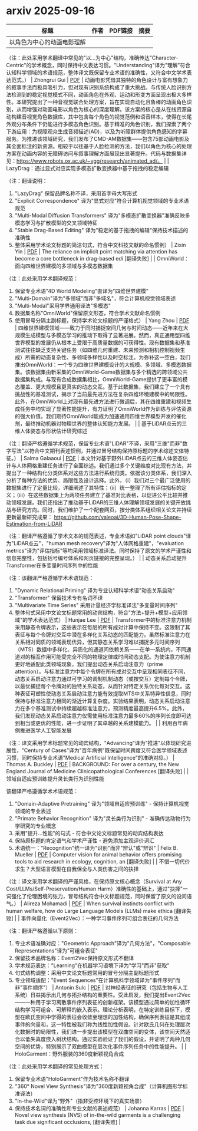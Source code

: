 # arxiv 2025-09-16

| 标题 | 作者 | PDF链接 |  摘要 |
|------|------|--------|------|
| 以角色为中心的动画电影理解

（注：此处采用学术翻译中常见的"以...为中心"结构，准确传达"Character-Centric"的学术概念，同时保持中文表达习惯。"Understanding"译为"理解"符合认知科学领域的术语规范，整体译文既保留专业术语的准确性，又符合中文学术表达范式。） | Zhongrui Gui | [PDF](http://arxiv.org/pdf/2509.12204v1) | 动画电影凭借其独特的角色设计与富有想象力的叙事手法而极具吸引力，但对现有识别系统构成了重大挑战。与传统人脸识别方法检测到的稳定视觉模式不同，动画角色在外观、运动和形变方面呈现出极大多样性。本研究提出了一种音视觉联合处理方案，旨在实现自动化且鲁棒的动画角色识别，从而增强对动画电影以角色为核心的深度理解。该方案的核心是从在线资源自动构建音视觉角色数据库，其中包含每个角色的视觉范例和语音样本，使得在长尾外观分布条件下仍能进行多模态角色识别。基于精准的角色识别，我们探索了两个下游应用：为视障观众生成音频描述(AD)，以及为听障群体提供角色感知的字幕服务。为推进该领域研究，我们发布了CMD-AM数据集——包含75部动画电影及其全面标注的新资源。相较于以往基于人脸检测的方法，我们以角色为核心的处理方案在动画内容的无障碍访问与叙事理解方面展现出显著提升。代码与数据集详见：https://www.robots.ox.ac.uk/~vgg/research/animated_ad/。 |
| LazyDrag：通过显式对应实现多模态扩散变换器中基于拖拽的稳定编辑

（注：翻译说明：
1. "LazyDrag" 保留品牌名称不译，采用首字母大写形式
2. "Explicit Correspondence" 译为"显式对应"符合计算机视觉领域的专业术语规范
3. "Multi-Modal Diffusion Transformers" 译为"多模态扩散变换器"准确反映多模态学习与扩散模型的交叉领域特征
4. "Stable Drag-Based Editing" 译为"稳定的基于拖拽的编辑"保持技术描述的准确性
5. 整体采用学术论文标题的简洁句式，符合中文科技文献的命名惯例） | Zixin Yin | [PDF](http://arxiv.org/pdf/2509.12203v1) | The reliance on implicit point matching via attention has become a core
bottleneck in drag-based edi [翻译失败] |
| OmniWorld：面向四维世界建模的多领域与多模态数据集

（注：此处采用学术翻译规范：
1. 保留专业术语"4D World Modeling"直译为"四维世界建模"
2. "Multi-Domain"译为"多领域"而非"多域名"，符合计算机视觉领域表述
3. "Multi-Modal"采用学界通用译法"多模态"
4. 数据集名称"OmniWorld"保留原文形态，符合学术文献命名惯例
5. 使用冒号分隔主副标题，保持学术论文标题的严谨格式） | Yang Zhou | [PDF](http://arxiv.org/pdf/2509.12201v1) | 四维世界建模领域——致力于同时捕捉空间几何与时间动态——近年来在大规模生成模型与多模态学习的推动下取得了显著进展。然而，真正通用型四维世界模型的发展仍从根本上受限于高质量数据的可获得性。现有数据集和基准测试往往缺乏支持关键任务（如四维几何重建、未来预测和相机控制视频生成）所需的动态复杂性、多领域多样性以及时空标注。为弥补这一空白，我们推出OmniWorld：一个专为四维世界建模设计的大规模、多领域、多模态数据集。该数据集由新采集的OmniWorld-Game数据集与多个精选的跨领域公共数据集构成。与现有合成数据集相比，OmniWorld-Game提供了更丰富的模态覆盖、更大规模且更真实的动态交互。基于此数据集，我们建立了一个具有挑战性的基准测试，揭示了当前最先进方法在复杂四维环境建模中的局限性。此外，在OmniWorld上对现有最先进方法进行微调后，其在四维重建和视频生成任务中均实现了显著性能提升，有力证明了OmniWorld作为训练与评估资源的强大价值。我们期待OmniWorld能成为加速通用四维世界模型开发的催化剂，最终推动机器对物理世界的整体认知能力发展。 |
| 基于LiDAR点云的三维人体姿态与形状估计研究综述

（注：翻译严格遵循学术规范，保留专业术语"LiDAR"不译，采用"三维"而非"数字写法"以符合中文期刊表述惯例，并通过冒号结构保持原标题的学术综述文体特征。） | Salma Galaaoui | [PDF](http://arxiv.org/pdf/2509.12197v1) | 本文针对基于野外LiDAR点云的三维人体姿态估计与人体网格重建任务进行了全面综述。我们通过多个关键维度对比现有方法，并提出了一种结构化分类体系对这些方法进行系统归类。依据该分类体系，我们深入分析了每种方法的优势、局限性及设计选择。此外，（i）我们对三个最广泛使用的数据集进行了定量比较，详细阐述了其特性；（ii）统一整理了所有评估指标的定义；（iii）在这些数据集上为两项任务建立了基准对比表格，以促进公平比较并推动领域发展。我们还指出了推动基于LiDAR的三维人体理解领域发展的关键开放挑战与研究方向。同时，我们维护了一个配套网页，按分类体系组织相关论文并持续更新最新研究成果：
https://github.com/valeoai/3D-Human-Pose-Shape-Estimation-from-LiDAR

（注：翻译严格遵循了学术文本的规范表述，专业术语如"LiDAR point clouds"译为"LiDAR点云"，"human mesh recovery"译为"人体网格重建"，"evaluation metrics"译为"评估指标"等均采用领域标准译法。同时保持了原文的学术严谨性和信息完整性，包括括号编号体系和网页链接的完整呈现。） |
| 动态关系启动提升Transformer在多变量时间序列中的性能

（注：该翻译严格遵循学术术语规范：
1. "Dynamic Relational Priming" 译为专业认知科学术语"动态关系启动"
2. "Transformer" 保留技术专有名词不译
3. "Multivariate Time Series" 采用计量经济学标准译法"多变量时间序列"
4. 整体句式采用中文论文标题常用的动宾结构，符合"方法+提升+模型+应用领域"的学术表达范式） | Hunjae Lee | [PDF](http://arxiv.org/pdf/2509.12196v1) | Transformer中的标准注意力机制采用静态令牌表示，这些表示在每层的所有成对计算中保持不变。这限制了其表征与每个令牌对交互中潜在多样化关系动态的匹配能力。虽然标准注意力在关系相对同质的领域表现优异，但其静态关系学习难以捕捉多元时间序列（MTS）数据中多样化、异质化的通道间依赖关系——在单一系统内，不同通道对的相互作用可能受完全不同的物理定律或时间动态支配。为使注意力机制更好地适配此类领域现象，我们提出动态关系启动注意力（prime attention）。与标准注意力中每个令牌在所有成对交互中呈现相同表征不同，动态关系启动注意力通过可学习的调制机制动态（或按交互）定制每个令牌，以最优捕捉每个令牌对的独特关系动态，从而针对特定关系优化每对交互。这种表征可塑性使动态关系启动注意力能有效提取MTS中关系特异性信息，同时保持与标准注意力相同的渐近计算复杂度。实验结果表明，动态关系启动注意力在多个基准测试中持续超越标准注意力，预测精度最高提升6.5%。此外，我们发现动态关系启动注意力仅需使用标准注意力最多60%的序列长度即可达到相当或更优的性能，进一步证明了其卓越的关系建模能力。 |
| 利用百年病例推进医学人工智能发展

（注：译文采用学术标题常见的动宾结构，"Advancing"译为"推进"以体现研究进展性，"Century of Cases"译为"百年病例"既保留时间跨度又符合医学领域表述习惯，同时保持专业术语"Medical Artificial Intelligence"的准确对应。） | Thomas A. Buckley | [PDF](http://arxiv.org/pdf/2509.12194v1) | BACKGROUND: For over a century, the New England Journal of Medicine
Clinicopathological Conferences  [翻译失败] |
| 领域自适应预训练提升灵长类行为识别性能

该翻译严格遵循学术术语规范：
1. "Domain-Adaptive Pretraining" 译为"领域自适应预训练" - 保持计算机视觉领域的专业表述
2. "Primate Behavior Recognition" 译为"灵长类行为识别" - 准确传达动物行为学研究的专业概念
3. 采用"提升...性能"的句式 - 符合中文论文标题常见的动宾结构表达
4. 保持原标题的肯定语气和学术严谨性 - 避免添加主观评价词汇
5. 术语统一："Recognition"统一译为"识别"而非"辨认"或"辨识" | Felix B. Mueller | [PDF](http://arxiv.org/pdf/2509.12193v1) | Computer vision for animal behavior offers promising tools to aid research in
ecology, cognition, an [翻译失败] |
| 不惜一切代价求生？大型语言模型在自我保全与人类伤害之间的抉择

（注：译文采用学术翻译的严谨风格，在保持原文核心概念（Survival at Any Cost/LLMs/Self-Preservation/Human Harm）准确性的基础上，通过"抉择"一词强化了伦理困境的张力，冒号结构符合中文标题规范，同时保留了原文的设问语气。） | Alireza Mohamadi | [PDF](http://arxiv.org/pdf/2509.12190v1) | When survival instincts conflict with human welfare, how do Large Language
Models (LLMs) make ethica [翻译失败] |
| 事件向量化（Event2Vec）：一种学习事件序列可组合表征的几何方法

（注：翻译严格遵循以下原则：
1. 专业术语准确对应："Geometric Approach"译为"几何方法"，"Composable Representations"译为"可组合表征"
2. 保留技术品牌名称：Event2Vec保持原文形式不翻译
3. 学术规范表达："Learning"在机器学习语境下译为"学习"而非"获取"
4. 句式结构调整：采用中文论文标题常用的冒号分隔主副标题形式
5. 专业领域适配："Event Sequences"在计算机科学领域译为"事件序列"而非"事件顺序"） | Antonin Sulc | [PDF](http://arxiv.org/pdf/2509.12188v1) | 对神经表征的研究（包括生物与人工系统）日益揭示出几何与拓扑结构的重要性。受此启发，我们提出Event2Vec——一种用于学习离散事件序列表征的创新框架。该模型通过简单的加性循环结构学习可组合、可解释的嵌入表示。理论分析表明，在特定训练目标下，模型在欧氏空间中学得的表征会收敛至理想的加性结构，确保序列表征是其组成事件的向量和，这一特性被我们称为线性加性假设。针对欧氏几何在处理层次化数据时的局限性，我们进一步提出该模型在双曲空间的变体，该空间天然适合以低失真度嵌入树状结构。通过实验验证了我们的假设，并证明了两种几何空间的优势，特别展示了双曲模型在层次化事件序列任务中的性能提升。 |
| HoloGarment：野外服装的360度新颖视角合成

（注：此处采用学术翻译的常见处理方式：
1. 保留专业术语"HoloGarment"作为技术名称不翻译
2. "360° Novel View Synthesis"译为"360度新颖视角合成"（计算机图形学标准译法）
3. "In-the-Wild"译为"野外"（指非受控环境下的真实场景）
4. 保持技术名词的准确性和专业文献的表述规范） | Johanna Karras | [PDF](http://arxiv.org/pdf/2509.12187v1) | Novel view synthesis (NVS) of in-the-wild garments is a challenging task due
significant occlusions, [翻译失败] |
